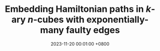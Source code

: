 ---
title:          "Embedding Hamiltonian paths in $k$-ary $n$-cubes with exponentially-many faulty edges"
date:           2023-11-20 00:01:00 +0800
selected:       true
pub:            "IEEE Transactions on Computers,"
pub_date:       "vol. 34, no. 6, pp. 1802-1815, 2023"
cover:          /assets/images/covers/cover1.jpg
authors:
- Hongbin Zhuang
- Xiao-Yan Li
- Jou-Ming Chang
- Cheng-Kuan Lin
- Ximeng Liu
links:
  Paper: https://ieeexplore.ieee.org/abstract/document/10159476
---